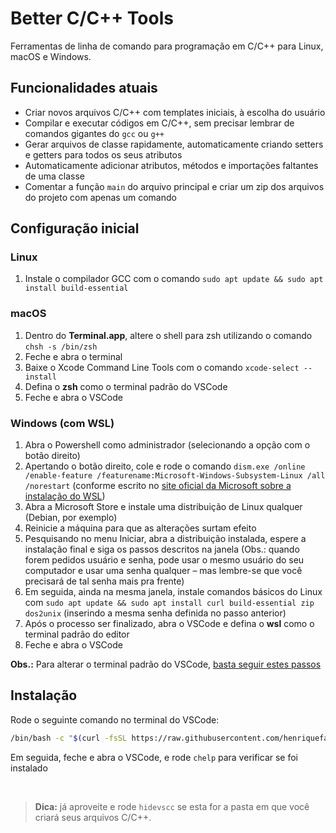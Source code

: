 # Better C/C++ Tools 

Ferramentas de linha de comando para programação em C/C++ para Linux, macOS e Windows.

## Funcionalidades atuais

- Criar novos arquivos C/C++ com templates iniciais, à escolha do usuário
- Compilar e executar códigos em C/C++, sem precisar lembrar de comandos gigantes do `gcc` ou `g++`
- Gerar arquivos de classe rapidamente, automaticamente criando setters e getters para todos os seus atributos
- Automaticamente adicionar atributos, métodos e importações faltantes de uma classe
- Comentar a função `main` do arquivo principal e criar um zip dos arquivos do projeto com apenas um comando

## Configuração inicial

### Linux

1. Instale o compilador GCC com o comando `sudo apt update && sudo apt install build-essential`

### macOS

1. Dentro do **Terminal.app**, altere o shell para zsh utilizando o comando `chsh -s /bin/zsh`
2. Feche e abra o terminal
3. Baixe o Xcode Command Line Tools com o comando `xcode-select --install`
4. Defina o **zsh** como o terminal padrão do VSCode
5. Feche e abra o VSCode

### Windows (com WSL)

1. Abra o Powershell como administrador (selecionando a opção com o botão direito)
2. Apertando o botão direito, cole e rode o comando `dism.exe /online /enable-feature /featurename:Microsoft-Windows-Subsystem-Linux /all /norestart` (conforme escrito no [site oficial da Microsoft sobre a instalação do WSL](https://docs.microsoft.com/pt-br/windows/wsl/install-win10))
3. Abra a Microsoft Store e instale uma distribuição de Linux qualquer (Debian, por exemplo)
4. Reinicie a máquina para que as alterações surtam efeito
5. Pesquisando no menu Iniciar, abra a distribuição instalada, espere a instalação final e siga os passos descritos na janela (Obs.: quando forem pedidos usuário e senha, pode usar o mesmo usuário do seu computador e usar uma senha qualquer – mas lembre-se que você precisará de tal senha mais pra frente)
6. Em seguida, ainda na mesma janela, instale comandos básicos do Linux com `sudo apt update && sudo apt install curl build-essential zip dos2unix` (inserindo a mesma senha definida no passo anterior)
7. Após o processo ser finalizado, abra o VSCode e defina o **wsl** como o terminal padrão do editor
6. Feche e abra o VSCode

**Obs.:** Para alterar o terminal padrão do VSCode, [basta seguir estes passos](https://stackoverflow.com/a/45899693)

## Instalação

Rode o seguinte comando no terminal do VSCode:
```bash
/bin/bash -c "$(curl -fsSL https://raw.githubusercontent.com/henriquefalconer/better-c-cpp-tools/main/install.sh)"
```
Em seguida, feche e abra o VSCode, e rode `chelp` para verificar se foi instalado

<br/>

> **Dica:** já aproveite e rode `hidevscc` se esta for a pasta em que você criará seus arquivos C/C++.
